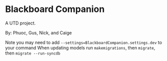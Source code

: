 # Blackboard Companion
A UTD project.

By: Phuoc, Gus, Nick, and Caige

Note you may need to add `--settings=BlackboardCompanion.settings.dev` to your command
When updating models run `makemigrations`, then `migrate`, then `migrate --run-syncdb`